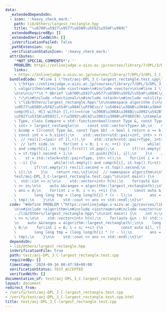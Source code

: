 ```yaml
---
data:
  _extendedDependsOn:
  - icon: ':heavy_check_mark:'
    path: lib/Others/largest_rectangle.hpp
    title: "\u6700\u5927\u9577\u65B9\u5F62\u554F\u984C"
  _extendedRequiredBy: []
  _extendedVerifiedWith: []
  _isVerificationFailed: false
  _pathExtension: cpp
  _verificationStatusIcon: ':heavy_check_mark:'
  attributes:
    '*NOT_SPECIAL_COMMENTS*': ''
    PROBLEM: https://onlinejudge.u-aizu.ac.jp/courses/library/7/DPL/3/DPL_3_C
    links:
    - https://onlinejudge.u-aizu.ac.jp/courses/library/7/DPL/3/DPL_3_C
  bundledCode: "#line 1 \"test/aoj-DPL_3_C-largest_rectangle.test.cpp\"\n#define PROBLEM\
    \ \"https://onlinejudge.u-aizu.ac.jp/courses/library/7/DPL/3/DPL_3_C\"\n\n#include\
    \ <algorithm>\n#include <iostream>\n#include <vector>\n\n#line 1 \"lib/Others/largest_rectangle.hpp\"\
    \n\n\n\n/**\n * @brief \u6700\u5927\u9577\u65B9\u5F62\u554F\u984C\n * @docs docs/Others/largest_rectangle.md\n\
    \ */\n\n#include <functional>\n#include <stack>\n#include <utility>\n#line 13\
    \ \"lib/Others/largest_rectangle.hpp\"\n\nnamespace algorithm {\n\n// \u6700\u5927\
    \u9577\u65B9\u5F62\u554F\u984C\uFF0E\n// \u5404i\u306B\u304A\u3044\u3066\uFF0C\
    comp(H[i], H[] within [l,r))==true \u3068\u306A\u308Bi\u3092\u542B\u3080\u6700\
    \u5927\u533A\u9593[l,r)\u3092\u6C42\u3081\u308B\uFF0EO(N).\ntemplate <typename\
    \ Type, class Compare = std::function<bool(const Type &, const Type &)> >\nstd::vector<std::pair<int,\
    \ int> > largest_rectangle(\n    const std::vector<Type> &h,\n    const Compare\
    \ &comp = [](const Type &a, const Type &b) -> bool { return a <= b; }) {\n   \
    \ const int n = h.size();\n    std::vector<std::pair<int, int> > res(n, {0, n});\
    \  // res[i]:=(pair of [l,r)).\n    std::stack<std::pair<Type, int> > st;\n  \
    \  // left side.\n    for(int i = 0; i < n; ++i) {\n        while(!st.empty()\
    \ and comp(h[i], st.top().first)) st.pop();\n        if(!st.empty()) res[i].first\
    \ = st.top().second + 1;\n        st.push({h[i], i});\n    }\n    // right side.\n\
    \    st = std::stack<std::pair<Type, int> >();\n    for(int i = n - 1; i >= 0;\
    \ --i) {\n        while(!st.empty() and comp(h[i], st.top().first)) st.pop();\n\
    \        if(!st.empty()) res[i].second = st.top().second;\n        st.push({h[i],\
    \ i});\n    }\n    return res;\n}\n\n}  // namespace algorithm\n\n\n#line 8 \"\
    test/aoj-DPL_3_C-largest_rectangle.test.cpp\"\n\nint main() {\n    int n;\n  \
    \  std::cin >> n;\n\n    std::vector<int> h(n);\n    for(auto &in : h) std::cin\
    \ >> in;\n\n    auto &&ranges = algorithm::largest_rectangle(h);\n\n    long long\
    \ ans = 0;\n    for(int i = 0; i < n; ++i) {\n        const auto &[l, r] = ranges[i];\n\
    \        long long tmp = (long long)h[i] * (r - l);\n        ans = std::max(ans,\
    \ tmp);\n    }\n\n    std::cout << ans << std::endl;\n}\n"
  code: "#define PROBLEM \"https://onlinejudge.u-aizu.ac.jp/courses/library/7/DPL/3/DPL_3_C\"\
    \n\n#include <algorithm>\n#include <iostream>\n#include <vector>\n\n#include \"\
    ../lib/Others/largest_rectangle.hpp\"\n\nint main() {\n    int n;\n    std::cin\
    \ >> n;\n\n    std::vector<int> h(n);\n    for(auto &in : h) std::cin >> in;\n\
    \n    auto &&ranges = algorithm::largest_rectangle(h);\n\n    long long ans =\
    \ 0;\n    for(int i = 0; i < n; ++i) {\n        const auto &[l, r] = ranges[i];\n\
    \        long long tmp = (long long)h[i] * (r - l);\n        ans = std::max(ans,\
    \ tmp);\n    }\n\n    std::cout << ans << std::endl;\n}\n"
  dependsOn:
  - lib/Others/largest_rectangle.hpp
  isVerificationFile: true
  path: test/aoj-DPL_3_C-largest_rectangle.test.cpp
  requiredBy: []
  timestamp: '2024-09-16 00:47:58+09:00'
  verificationStatus: TEST_ACCEPTED
  verifiedWith: []
documentation_of: test/aoj-DPL_3_C-largest_rectangle.test.cpp
layout: document
redirect_from:
- /verify/test/aoj-DPL_3_C-largest_rectangle.test.cpp
- /verify/test/aoj-DPL_3_C-largest_rectangle.test.cpp.html
title: test/aoj-DPL_3_C-largest_rectangle.test.cpp
---
```

